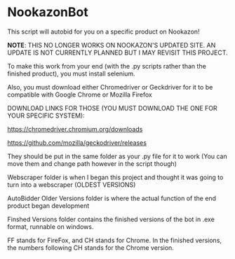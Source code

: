 # NookazonBot
This script will autobid for you on a specific product on Nookazon!


**NOTE**: THIS NO LONGER WORKS ON NOOKAZON'S UPDATED SITE. AN UPDATE IS NOT CURRENTLY PLANNED BUT I MAY REVISIT THIS PROJECT.

To make this work from your end (with the .py scripts rather than the finished product), you must install selenium. 

Also, you must download either Chromedriver or Geckdriver for it to be compatible with Google Chrome or Mozilla Firefox

DOWNLOAD LINKS FOR THOSE (YOU MUST DOWNLOAD THE ONE FOR YOUR SPECIFIC SYSTEM): 

https://chromedriver.chromium.org/downloads

https://github.com/mozilla/geckodriver/releases

They should be put in the same folder as your .py file for it to work (You can move them and change path however in the script though)

Webscraper folder is when I began this project and thought it was going to turn into a webscraper (OLDEST VERSIONS)

AutoBidder Older Versions folder is where the actual function of the end product began development

Finshed Versions folder contains the finished versions of the bot in .exe format, runnable on windows.

FF stands for FireFox, and CH stands for Chrome. In the finished versions, the numbers following CH stands for the Chrome version.
